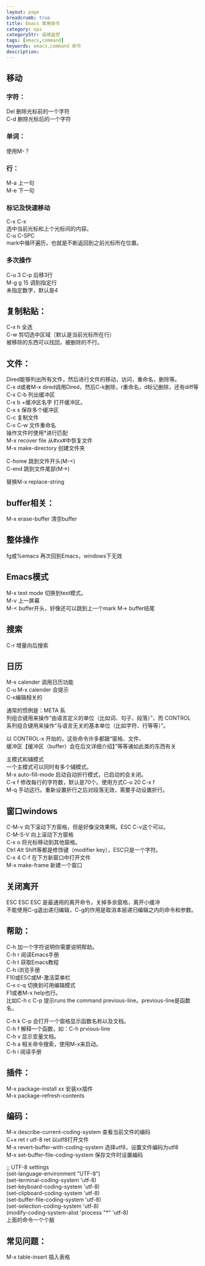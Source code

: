 ```yaml
---
layout: page
breadcrumb: true
title: Emacs 常用命令
category: ops
categoryStr: 运维监控
tags: [emacs,command]
keywords: emacs,command 命令
description:
---
```



## 移动<a id="sec-1-1" name="sec-1-1"></a>

### 字符：<a id="sec-1-1-1" name="sec-1-1-1"></a>

Del 删除光标前的一个字符  
C-d 删除光标后的一个字符  

### 单词：<a id="sec-1-1-2" name="sec-1-1-2"></a>

使用M-？ 

### 行：<a id="sec-1-1-3" name="sec-1-1-3"></a>

M-a 上一句  
M-e 下一句  

### 标记及快速移动<a id="sec-1-1-4" name="sec-1-1-4"></a>

C-x C-x  
选中当前光标和上个光标间的内容。  
C-u C-SPC  
mark中循环遍历，也就是不断返回到之前光标所在位置。  

### 多次操作<a id="sec-1-1-5" name="sec-1-1-5"></a>

C-u 3 C-p 后移3行  
M-g g 15 调到指定行  
未指定数字，默认是4  

## 复制粘贴：<a id="sec-1-2" name="sec-1-2"></a>

C-x h 全选  
C-w 剪切选中区域（默认是当前光标所在行）  
被移除的东西可以找回，被删除的不行。  

## 文件：<a id="sec-1-3" name="sec-1-3"></a>

Dired能够列出所有文件，然后进行文件的移动，访问，重命名，删除等。  
C-x d或者M-x dired调用Dired，然后C-k删除，r重命名，d标记删除，还有diff等  
C-x C-b 列出缓冲区  
C-x b +缓冲区名字 打开缓冲区。  
C-x s 保存多个缓冲区  
C-c 复制文件  
C-x C-w 文件重命名  
操作文件时使用\*进行匹配  
M-x recover file 从#xx#中恢复文件  
M-x make-directory 创建文件夹

C-home 跳到文件开头(M-<)  
C-end 跳到文件尾部(M->)  

替换M-x replace-string

## buffer相关：<a id="sec-1-4" name="sec-1-4"></a>

M-x erase-buffer 清空buffer  

## 整体操作<a id="sec-1-5" name="sec-1-5"></a>

fg或%emacs 再次回到Emacs，windows下无效  

## Emacs模式<a id="sec-1-6" name="sec-1-6"></a>

M-x text mode 切换到text模式。  
M-v 上一屏幕  
M-< buffer开头，好像还可以跳到上一个mark 
M-> buffer结尾  

## 搜索<a id="sec-1-7" name="sec-1-7"></a>

C-r 增量向后搜索  

## 日历<a id="sec-1-8" name="sec-1-8"></a>

M-x calender 调用日历功能  
C-u M-x calender 会提示  
C-x编辑相关的  

通常的惯例是：META 系  
列组合键用来操作“由语言定义的单位（比如词、句子、段落）”，而 CONTROL  
系列组合键用来操作“与语言无关的基本单位（比如字符、行等等）”。  

以 CONTROL-x 开始的，这些命令许多都跟“窗格、文件、  
缓冲区【缓冲区（buffer）会在后文详细介绍】”等等诸如此类的东西有关  

主模式和辅模式  
一个主模式可以同时有多个辅模式。  
M-x auto-fill-mode 启动自动折行模式，已启动的会关闭。  
C-x f 修改每行的字符数，默认是70个。使用方式C-u 20 C-x f  
M-q 手动这行。重新设置折行之后对段落无效，需要手动设置折行。  

## 窗口windows<a id="sec-1-9" name="sec-1-9"></a>

C-M-v 向下滚动下方窗格，但是好像没效果啊。ESC C-v这个可以。  
C-M-S-V 向上滚动下方窗格  
C-x o 将光标移动到其他窗格。  
Ctrl Alt Shift等都是修饰键（modifier key），ESC只是一个字符。  
C-x 4 C-f 在下方新窗口中打开文件  
M-x make-frame 新建一个窗口  

## 关闭离开<a id="sec-1-10" name="sec-1-10"></a>

ESC ESC ESC 是最通用的离开命令，关掉多余窗格，离开小缓冲  
不能使用C-g退出递归编辑，C-g的作用是取消本层递归编辑之内的命令和参数。  

## 帮助：<a id="sec-1-11" name="sec-1-11"></a>

C-h 加一个字符说明你需要说明帮助。  
C-h r 阅读Emacs手册  
C-h t 获取Emacs教程  
C-h i浏览手册  
F10或ESC或M-激活菜单栏  
C-x c-q 切换到可用编辑模式  
F1或者M-x help也行。  
比如C-h c C-p 提示runs the command previous-line。previous-line是函数名，  

C-h k C-p 会打开一个窗格显示函数名称以及文档。  
C-h f 解释一个函数，如：C-h prvious-line  
C-h v 显示变量文档。  
C-h a 相关命令搜索，使用M-x来启动。  
C-h i 阅读手册  

## 插件：<a id="sec-1-12" name="sec-1-12"></a>

M-x package-install xx 安装xx插件  
M-x package-refresh-contents  

## 编码：<a id="sec-1-13" name="sec-1-13"></a>

M-x describe-current-coding-system 查看当前文件的编码  
C+x ret r utf-8 ret 以utf8打开文件  
M-x revert-buffer-with-coding-system 选择utf8，设置文件编码为utf8  
M-x set-buffer-file-coding-system 保存文件时设置编码  
 
;; UTF-8 settings   
(set-language-environment "UTF-8")   
(set-terminal-coding-system 'utf-8)  
(set-keyboard-coding-system 'utf-8)  
(set-clipboard-coding-system 'utf-8)  
(set-buffer-file-coding-system 'utf-8)  
(set-selection-coding-system 'utf-8)  
(modify-coding-system-alist 'process "\*" 'utf-8)  
上面的命令一个个敲  

## 常见问题：<a id="sec-1-14" name="sec-1-14"></a>

M-x table-insert 插入表格  
